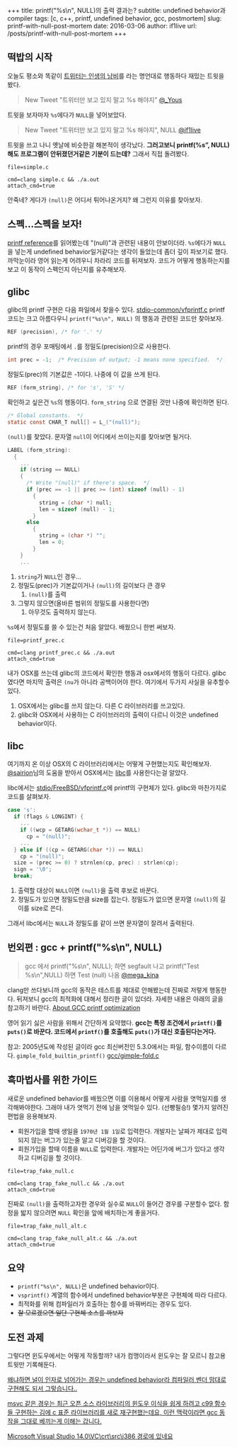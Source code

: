 +++
title: printf("%s\n", NULL)의 출력 결과는?
subtitle: undefined behavior과 compiler
tags: [c, c++, printf, undefined behavior, gcc, postmortem]
slug: printf-with-null-post-mortem
date: 2016-03-06
author: if1live
url: /posts/printf-with-null-post-mortem
+++

## 떡밥의 시작
오늘도 평소와 똑같이 [트위터는 인생의 낭비](https://namu.wiki/w/%ED%8A%B8%EC%9C%84%ED%84%B0%EB%8A%94%20%EC%9D%B8%EC%83%9D%EC%9D%98%20%EB%82%AD%EB%B9%84)를 라는 명언대로 행동하다 재밌는 트윗을 봤다.

> New Tweet "트위터만 보고 있지 말고 %s 해야지"
> [@_Yous](https://twitter.com/_Yous/status/706349364965289985)

트윗을 보자마자 `%s`에다가 `NULL`을 넣어보았다.

> New Tweet "트위터만 보고 있지 말고 %s 해야지", NULL
> [@if1live](https://twitter.com/if1live/status/706350121651339265)

트윗을 쓰고 나니 옛날에 비슷한걸 해본적이 생각났다.
**그러고보니 printf(%s”, NULL) 해도 프로그램이 안뒤졌던거같은 기분이 드는데?**
그래서 직접 돌려봤다.

~~~maya:view
file=simple.c
~~~

~~~maya:execute
cmd=clang simple.c && ./a.out
attach_cmd=true
~~~

안죽네? 게다가 `(null)`은 어디서 튀어나온거지?
왜 그런지 이유를 찾아보자.

## 스펙...스펙을 보자!
[printf reference](http://en.cppreference.com/w/c/io/fprintf)를 읽어봤는데 "(null)"과 관련된 내용이 안보이더라.
`%s`에다가 `NULL`을 넣는게 undefined behavior일거같다는 생각이 들었는데 좀더 깊이 파보기로 했다.
까막눈이라 영어 읽는게 어려우니 차라리 코드를 뒤져보자.
코드가 어떻게 행동하는지를 보고 이 동작이 스펙인지 아닌지를 유추해보자.

## glibc
glibc의 printf 구현은 다음 파일에서 찾을수 있다.
[stdio-common/vfprintf.c](https://sourceware.org/git/?p=glibc.git;a=blob;f=stdio-common/vfprintf.c;h=6829d4dc8e7fe7c066a06f1857ee926e0f48c379)
printf 코드는 크고 아름다우니 `printf("%s\n", NULL)` 의 행동과 관련된 코드만 찾아보자.

```c
REF (precision), /* for '.' */
```
printf의 경우 포매팅에서 `.`를 정밀도(precision)으로 사용한다.

```c
int prec = -1;	/* Precision of output; -1 means none specified.  */
```
정밀도(prec)의 기본값은 -1이다. 나중에 이 값을 쓰게 된다.

```c
REF (form_string), /* for 's', 'S' */
```
확인하고 싶은건 `%s`의 행동이다. `form_string` 으로 연결된 것만 나중에 확인하면 된다.

```c
/* Global constants.  */
static const CHAR_T null[] = L_("(null)");
```
`(null)`를 찾았다. 문자열 `null`이 어디에서 쓰이는지를 찾아보면 될거다.

```c
LABEL (form_string):
  {
    ...
    if (string == NULL)
    {
      /* Write "(null)" if there's space.  */
      if (prec == -1 || prec >= (int) sizeof (null) - 1)
        {
          string = (char *) null;
          len = sizeof (null) - 1;
        }
      else
        {
          string = (char *) "";
          len = 0;
        }
    }
    ...
```

1. `string`가 `NULL`인 경우...
2. 정밀도(prec)가 기본값이거나 `(null)`의 길이보다 큰 경우
    1. `(null)`를 출력
3. 그렇지 않으면(올바른 범위의 정밀도를 사용한다면)
    1. 아무것도 출력하지 않는다.

`%s`에서 정밀도를 쓸 수 있는건 처음 알았다. 배웠으니 한번 써보자.

~~~maya:view
file=printf_prec.c
~~~

~~~maya:execute
cmd=clang printf_prec.c && ./a.out
attach_cmd=true
~~~

내가 OSX를 쓰는데 glibc의 코드에서 확인한 행동과 osx에서의 행동이 다르다.
glibc였다면 마지막 출력은 `(nu`가 아니라 공백이어야 한다.
여기에서 두가지 사실을 유추할수 있다.

1. OSX에서는 glibc를 쓰지 않는다. 다른 C 라이브러리를 쓰고있다.
2. glibc와 OSX에서 사용하는 C 라이브러리의 출력이 다르니 이것은 undefined behavior이다.

## libc
여기까지 온 이상 OSX의 C 라이브러리에서는 어떻게 구현했는지도 확인해보자.
[‏@sairion](https://twitter.com/sairion/status/706360731562672128)님의 도움을 받아서 OSX에서는 [libc](http://www.opensource.apple.com/source/Libc/)를 사용한다는걸 알았다.

libc에서는 [stdio/FreeBSD/vfprintf.c](http://www.opensource.apple.com/source/Libc/Libc-1082.20.4/stdio/FreeBSD/vfprintf.c)에 printf의 구현체가 있다.
glibc와 마찬가지로 코드를 살펴보자.

```c
case 's':
  if (flags & LONGINT) {
    ...
    if ((wcp = GETARG(wchar_t *)) == NULL)
      cp = "(null)";
    ...
  } else if ((cp = GETARG(char *)) == NULL)
    cp = "(null)";
  size = (prec >= 0) ? strnlen(cp, prec) : strlen(cp);
  sign = '\0';
  break;
```

1. 출력할 대상이 `NULL`이면 `(null)`을 출력 후보로 바꾼다.
2. 정밀도가 있으면 정밀도만큼 size를 잡는다. 정밀도가 없으면 문자열 `(null)`의 길이를 size로 쓴다.

그래서 libc에서는 `NULL`과 정밀도를 같이 쓰면 문자열이 잘려서 출력된다.

## 번외편 : gcc + printf("%s\n", NULL)
> gcc 에서 printf("%s\n", NULL); 하면 segfault 나고 printf("Test %s\n",NULL) 하면 Test (null) 나옴
> [@mega_kina](https://twitter.com/mega_kina/status/706357586090598400)

clang만 쓰다보니까 gcc의 동작은 테스트를 제대로 안해봤는데 진짜로 저렇게 행동한다.
뒤져보니 gcc의 최적화에 대해서 정리한 글이 있더라. 자세한 내용은 아래의 글을 참고하기 바란다.
[About GCC printf optimization](http://www.ciselant.de/projects/gcc_printf/gcc_printf.html)

영어 읽기 싫은 사람을 위해서 간단하게 요약했다.
**gcc는 특정 조건에서 `printf()`를 `puts()`로 바꾼다. 코드에서 `printf()`를 호출해도 `puts()`가 대신 호출된다는거다.**

참고: 2005년도에 작성된 글이라 gcc 최신버전인 5.3.0에서는 파일, 함수이름이 다르다. `gimple_fold_builtin_printf()`
[gcc/gimple-fold.c](https://github.com/gcc-mirror/gcc/blob/gcc_5_3_0_release/gcc/gimple-fold.c#L2691-L2851)

## 흑마법사를 위한 가이드
새로운 undefined behavior를 배웠으면 이를 이용해서 어떻게 사람을 엿먹일지를 생각해봐야한다. 그래야 내가 엿먹기 전에 남을 엿먹일수 있다. (선빵필승!)
몇가지 알려진 편법을 응용해보자.

* 회원가입을 할때 생일을 `1970년 1월 1일`로 입력한다. 개발자는 날짜가 제대로 입력되지 않는 버그가 있는줄 알고 디버깅을 할 것이다.
* 회원가입을 할때 이름을 `NULL`로 입력한다. 개발자는 어딘가에 버그가 있다고 생각하고 디버깅을 할 것이다.

~~~maya:view
file=trap_fake_null.c
~~~

~~~maya:execute
cmd=clang trap_fake_null.c && ./a.out
attach_cmd=true
~~~

진짜로 `(null)`을 출력하고자한 경우와 실수로 `NULL`이 들어간 경우를 구분할수 없다.
함정을 밟지 않으려면 `NULL` 확인을 앞에 배치하는게 좋을거다.

~~~maya:view
file=trap_fake_null_alt.c
~~~

~~~maya:execute
cmd=clang trap_fake_null_alt.c && ./a.out
attach_cmd=true
~~~


## 요약
* `printf("%s\n", NULL)`은 undefined behavior이다.
* `vsprintf()` 계열의 함수에서 undefined behavior부분은 구현체에 따라 다르다.
* 최적화를 위해 컴파일러가 호출하는 함수를 바꿔버리는 경우도 있다.
* <s>잘 모르겠으면 일단 구현체 소스를 까보자</s>


## 도전 과제
그렇다면 윈도우에서는 어떻게 작동할까?
내가 컴맹이라서 윈도우는 잘 모르니 참고용 트윗만 기록해둔다.

[왜냐하면 널이 인자로 넘어가는 경우는 undefined behavior라 컴파일러 벤더 맘대로 구현해도 되서 그렇습니다..](https://twitter.com/summerlight00/status/706358610528329728)

[msvc 같은 경우는 최근 오픈 소스 라이브러리의 윈도우 이식을 쉽게 하려고 c99 함수들 구현하는 김에 c 표준 라이브러리를 새로 재구현했는데요, 이런 맥락이라면 gcc 동작을 그대로 베끼는게 이해는 갑니다.](https://twitter.com/summerlight00/status/706360559063576576)

[Microsoft Visual Studio 14.0\VC\crt\src\i386 경로에 있네요 ](https://twitter.com/sokcuri/status/706366233583595520)
